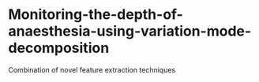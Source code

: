 # Monitoring-the-depth-of-anaesthesia-using-variation-mode-decomposition
Combination of novel feature extraction techniques
